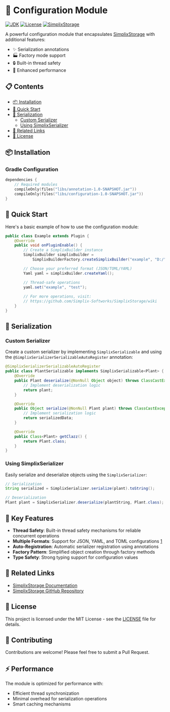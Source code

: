 # 🔧 Configuration Module

[![JDK](https://img.shields.io/badge/JDK-17%2B-blue.svg)](https://www.oracle.com/java/technologies/javase/jdk17-archive-downloads.html)
[![License](https://img.shields.io/badge/license-MIT-green.svg)](LICENSE)
[![SimplixStorage](https://img.shields.io/badge/SimplixStorage-3.2.7-orange.svg)](https://github.com/Simplix-Softworks/SimplixStorage)

A powerful configuration module that encapsulates [SimplixStorage](https://github.com/Simplix-Softworks/SimplixStorage) with additional features:
- ✨ Serialization annotations
- 🏭 Factory mode support
- 🔒 Built-in thread safety
- 🚀 Enhanced performance

## 📋 Contents

- [📦 Installation](#-installation)
- [🚀 Quick Start](#-quick-start)
- [💾 Serialization](#-serialization)
  - [Custom Serializer](#custom-serializer)
  - [Using SimplixSerializer](#using-simplixserializer)
- [🔗 Related Links](#-related-links)
- [📝 License](#-license)

## 📦 Installation

### Gradle Configuration

```kotlin
dependencies {
    // Required modules
    compileOnly(files("libs/annotation-1.0-SNAPSHOT.jar"))
    compileOnly(files("libs/configuration-1.0-SNAPSHOT.jar"))
}
```

## 🚀 Quick Start

Here's a basic example of how to use the configuration module:

```java
public class Example extends Plugin {
    @Override
    public void onPluginEnable() {
        // Create a SimplixBuilder instance
        SimplixBuilder simplixBuilder = 
            SimplixBuilderFactory.createSimplixBuilder("example", "D:/");

        // Choose your preferred format (JSON/TOML/YAML)
        Yaml yaml = simplixBuilder.createYaml();

        // Thread-safe operations
        yaml.set("example", "test");
        
        // For more operations, visit:
        // https://github.com/Simplix-Softworks/SimplixStorage/wiki
    }
}
```

## 💾 Serialization

### Custom Serializer

Create a custom serializer by implementing `SimplixSerializable` and using the `@SimplixSerializerSerializableAutoRegister` annotation:

```java
@SimplixSerializerSerializableAutoRegister
public class PlantSerializable implements SimplixSerializable<Plant> {
    @Override
    public Plant deserialize(@NonNull Object object) throws ClassCastException {
        // Implement deserialization logic
        return plant;
    }

    @Override
    public Object serialize(@NonNull Plant plant) throws ClassCastException {
        // Implement serialization logic
        return serializedData;
    }

    @Override
    public Class<Plant> getClazz() {
        return Plant.class;
    }
}
```

### Using SimplixSerializer

Easily serialize and deserialize objects using the `SimplixSerializer`:

```java
// Serialization
String serialized = SimplixSerializer.serialize(plant).toString();

// Deserialization
Plant plant = SimplixSerializer.deserialize(plantString, Plant.class);
```

## 🌟 Key Features

- **Thread Safety**: Built-in thread safety mechanisms for reliable concurrent operations
- **Multiple Formats**: Support for JSON, YAML, and TOML configurations [1](https://github.com/Simplix-Softworks/SimplixStorage)
- **Auto-Registration**: Automatic serializer registration using annotations
- **Factory Pattern**: Simplified object creation through factory methods
- **Type Safety**: Strong typing support for configuration values

## 🔗 Related Links

- [SimplixStorage Documentation](https://github.com/Simplix-Softworks/SimplixStorage/wiki)
- [SimplixStorage GitHub Repository](https://github.com/Simplix-Softworks/SimplixStorage)

## 📝 License

This project is licensed under the MIT License - see the [LICENSE](LICENSE) file for details.

## 🤝 Contributing

Contributions are welcome! Please feel free to submit a Pull Request.

## ⚡ Performance

The module is optimized for performance with:
- Efficient thread synchronization
- Minimal overhead for serialization operations
- Smart caching mechanisms
